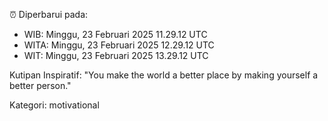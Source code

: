 ⏰ Diperbarui pada:
- WIB: Minggu, 23 Februari 2025 11.29.12 UTC
- WITA: Minggu, 23 Februari 2025 12.29.12 UTC
- WIT: Minggu, 23 Februari 2025 13.29.12 UTC

Kutipan Inspiratif:
"You make the world a better place by making yourself a better person."


Kategori: motivational

